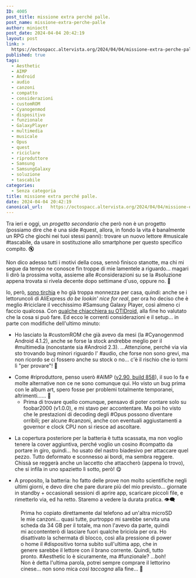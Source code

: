```yaml
---
ID: 4005
post_title: missione extra perché palle.
post_name: missione-extra-perche-palle
author: minioctt
post_date: 2024-04-04 20:42:19
layout: post
link: >
  https://octospacc.altervista.org/2024/04/04/missione-extra-perche-palle/
published: true
tags:
  - Aesthetic
  - AIMP
  - Android
  - audio
  - canzoni
  - compatto
  - considerazioni
  - customROM
  - Cyanogenmod
  - dispositivo
  - funzionale
  - GalaxyPlayer
  - multimedia
  - musicale
  - Opus
  - quest
  - riciclare
  - riproduttore
  - Samsung
  - SamsungGalaxy
  - soluzione
  - tascabile
categories:
  - Senza categoria
title: missione extra perché palle.
date: 2024-04-04 20:42:19
canonical_url:   https://octospacc.altervista.org/2024/04/04/missione-extra-perche-palle/
---
```

<!-- wp:paragraph -->
<p>Tra ieri e oggi, un <em>progetto secondario</em> che però non è un progetto (possiamo dire che è una side #quest, allora, in fondo la vita è banalmente un RPG che giochi nei tuoi stessi panni): trovare un nuovo lettore #musicale #tascabile, da usare in sostituzione allo smartphone per questo specifico compito. 🔇️</p>
<!-- /wp:paragraph -->

<!-- wp:paragraph -->
<p>Non dico adesso tutti i motivi della cosa, sennò finisco stanotte, ma chi mi segue da tempo ne conosce fin troppe di mie lamentele a riguardo... magari li dirò la prossima volta, assieme alle #considerazioni su se la #soluzione appena trovata si rivela decente dopo settimane d'uso, oppure no. 🎃️</p>
<!-- /wp:paragraph -->

<!-- wp:paragraph -->
<p>Io, però, <a href="/microblog-mirror/2024/04/03/non-spendo-zoldi/">sono tirchia</a> e ho già troppa monnezza per casa, quindi: anche se i lettoruncoli di AliExpress <em>do be lookin' nice for real</em>, per ora ho deciso che è meglio #riciclare il vecchissimo #Samsung Galaxy Player, così almeno ci faccio qualcosa. Con <a href="https://t.me/OTIdroid/629565">qualche chiacchiera su OTIDroid</a>, alla fine ho valutato che la cosa si può fare. Ed ecco le correnti considerazioni e il setup... in parte con modifiche dell'ultimo minuto:</p>
<!-- /wp:paragraph -->

<!-- wp:list -->
<ul><!-- wp:list-item -->
<li>Ho lasciato la #customROM che già avevo da mesi (la #Cyanogenmod Android 4.1.2), anche se forse la stock andrebbe meglio per il #multimedia (nonostante sia #Android 2.3). ...Attenzione, perché via via sto trovando bug minori riguardo l' #audio, che forse non sono grevi, ma non ricordo se ci fossero anche su stock o no... c'è il rischio che io torni lì "per provare"! 🌋️</li>
<!-- /wp:list-item --></ul>
<!-- /wp:list -->

<!-- wp:list -->
<ul><!-- wp:list-item -->
<li>Come #riproduttore, penso userò #AIMP (<a href="https://www.apkmirror.com/apk/artem-izmaylov/aimp/aimp-v2-90-build-858-31-08-2019-release/aimp-v2-90-build-858-31-08-2019-android-apk-download/">v2.90, build 858</a>), il suo lo fa e molte alternative non ce ne sono comunque qui. Ho visto un bug prima con le album art, spero fosse per problemi totalmente temporanei, altrimenti...... 🔪️<!-- wp:list -->
<ul><!-- wp:list-item -->
<li>Prima di trovare quello comunque,&nbsp;pensavo di poter contare solo su foobar2000 (v1.0.0), e mi stavo per accontentare. Ma poi ho visto che le prestazioni di decoding degli #Opus possono diventare orribili; per alcune #canzoni, anche con eventuali aggiustamenti a governor e clock CPU non si riesce ad ascoltare.</li>
<!-- /wp:list-item --></ul>
<!-- /wp:list --></li>
<!-- /wp:list-item --></ul>
<!-- /wp:list -->

<!-- wp:list -->
<ul><!-- wp:list-item -->
<li>La copertura posteriore per la batteria è tutta scassata, ma non voglio tenere la cover aggiuntiva, perché voglio un cosino #compatto da portare in giro, quindi... ho usato del nastro biadesivo per attaccare quel pezzo. Tutto deformato e sconnesso ai bordi, ma sembra reggere. Chissà se reggerà anche un laccetto che attaccherò (appena lo trovo), che si infila in uno spazietto lì sotto, però! 😋️</li>
<!-- /wp:list-item --></ul>
<!-- /wp:list -->

<!-- wp:list -->
<ul><!-- wp:list-item -->
<li>A proposito, la batteria: ho fatto delle prove non molto scientifiche negli ultimi giorni, e devo dire che pare durare più del mio previsto... giornate in standby + occasionali sessioni di aprire app, scaricare piccoli file, e rimetterlo via, ed ha retto. Staremo a vedere la durata pratica. 👁️‍🗨️️</li>
<!-- /wp:list-item --></ul>
<!-- /wp:list -->

<!-- wp:paragraph -->
<p></p>
<!-- /wp:paragraph -->

<!-- wp:image {"id":4007,"sizeSlug":"large","linkDestination":"none"} -->
<figure class="wp-block-image size-large"><img src="{{site.cdnurl}}/assets/uploads/2024/04/img_20240404_202604445236023180907972-960x1280.jpg" alt="" class="wp-image-4007"/><figcaption class="wp-element-caption">Prima ho copiato direttamente dal telefono ad un'altra microSD le mie canzoni... quasi tutte, purtroppo mi sarebbe servita una scheda da 34 GB per il totale, ma non l'avevo da parte, quindi mi accontenterò di lasciare fuori qualche briciola per ora. Ho disattivato la schermata di blocco, così alla pressione di power o home il #dispositivo torna subito sull'ultima app, che in genere sarebbe il lettore con il brano corrente. Quindi, tutto pronto. #Aesthetic lo è sicuramente, ma #funzionale? ...boh! Non è detta l'ultima parola, potrei sempre comprare il lettorino cinese... non sono mica <em>così taccagna</em> alla fine... 🤥️</figcaption></figure>
<!-- /wp:image -->